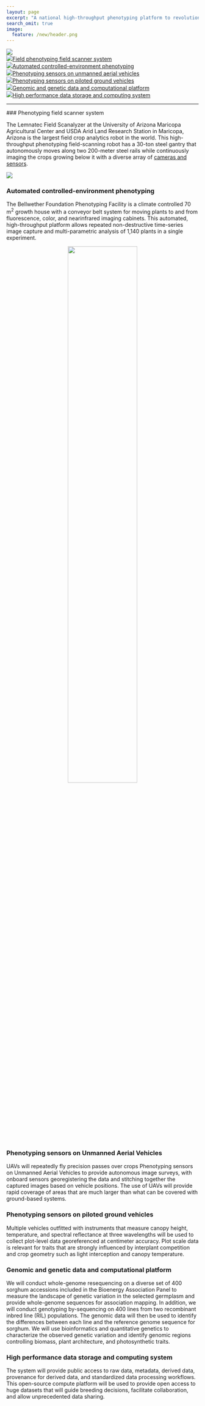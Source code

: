 ```yaml
---
layout: page
excerpt: "A national high-throughput phenotyping platform to revolutionize plant breeding."
search_omit: true
image:
  feature: /new/header.png
---
```


<div class="diagram">
<img src="/images/new/diagram2.png">

<div class="customdiv">
<div class="customspan">
<a href="#phenotyping-field-scanner-system"><img src="/images/new/gantry2.png" class="customimage">Field phenotyping field scanner system</a>
</div>
<div class="customspan">
<a href="#automated-controlled-environment-phenotyping"><img src="/images/new/greenhouse2.png" class="customimage">Automated controlled-environment phenotyping</a>
</div>
<div class="customspan">
<a href="#phenotyping-sensors-on-unmanned-aerial-vehicles"><img src="/images/new/uav2.png" class="customimage">Phenotyping sensors on unmanned aerial vehicles</a>
</div>
<div class="customspan">
<a href="#phenotyping-sensors-on-piloted-ground-vehicles"><img src="/images/new/tractor2.png" class="customimage">Phenotyping sensors on piloted ground vehicles</a>
</div>
<div class="customspan">
<a href="#genomic-and-genetic-data-and-computational-platform"><img src="/images/new/genomics2.png" class="customimage">Genomic and genetic data and computational platform</a>
</div>
<div class="customspan">
<a href="#high-performance-data-storage-and-computing-system"><img src="/images/new/compute2.png" class="customimage">High performance data storage and computing system</a>
</div>
</div>
</div>

<hr/>
### Phenotyping field scanner system

The Lemnatec Field Scanalyzer at the University of Arizona Maricopa Agricultural Center and USDA Arid Land Research Station in Maricopa, Arizona is the largest field crop analytics robot in the world. 
This high-throughput phenotyping field-scanning robot has a 30-ton steel gantry that autonomously moves along two 200-meter steel rails while continuously imaging the crops growing below it with a diverse array of [cameras and sensors](/articles/lemnatec-scanalyzer-field-sensors/).

<img src="/images/field_scanner_20160229.jpg">

### Automated controlled-environment phenotyping

The Bellwether Foundation Phenotyping Facility is a climate controlled 70 m<sup>2</sup> growth house with a conveyor belt system for moving plants to and from fluorescence, color, and nearinfrared imaging cabinets. This automated, high-throughput platform allows repeated non-destructive time-series image capture and multi-parametric analysis of 1,140 plants in a single experiment.

<div class="diagram" style="text-align: center">
<img src="/images/danforth_phenotyping.jpg" width="60%">
</div>

### Phenotyping sensors on Unmanned Aerial Vehicles

UAVs will repeatedly fly precision passes over crops Phenotyping sensors on Unmanned Aerial Vehicles to provide autonomous image surveys, with onboard sensors georegistering the data and stitching together the captured images based on vehicle positions. The use
of UAVs will provide rapid coverage of areas that are much larger than what can be covered with ground-based systems.

### Phenotyping sensors on piloted ground vehicles

Multiple vehicles outfitted with instruments that measure canopy height, temperature, and spectral reflectance at three
wavelengths will be used to collect plot-level data georeferenced at centimeter accuracy. Plot scale data is relevant for traits
that are strongly influenced by interplant competition and crop geometry such as light interception and canopy temperature.

### Genomic and genetic data and computational platform

We will conduct whole-genome resequencing on a diverse set of 400 sorghum accessions included in the Bioenergy Association Panel to measure the landscape of genetic variation in the selected germplasm and provide whole-genome sequences for association mapping. In addition, we will conduct genotyping by-sequencing on 400 lines from two recombinant inbred line (RIL) populations. The genomic data will then be used to identify the differences between each line and the reference genome sequence for sorghum. We will use bioinformatics and quantitative genetics to characterize the observed genetic variation and identify genomic regions controlling biomass, plant architecture, and photosynthetic traits.

### High performance data storage and computing system

The system will provide public access to raw data, metadata, derived data, provenance for derived data, and standardized 
data processing workflows. This open-source compute platform will be used to provide open access to huge datasets that will
guide breeding decisions, facilitate collaboration, and allow unprecedented data sharing.

